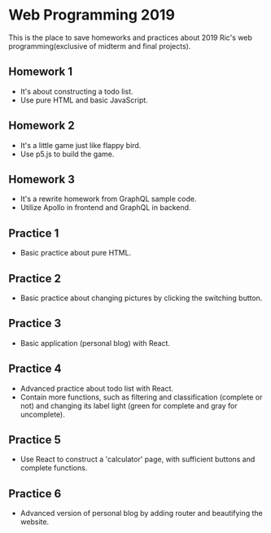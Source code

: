 # Web Programming 2019
This is the place to save homeworks and practices about 2019 Ric's web programming(exclusive of midterm and final projects).  

## Homework 1
* It's about constructing a todo list.  
* Use pure HTML and basic JavaScript.  

## Homework 2
* It's a little game just like flappy bird.  
* Use p5.js to build the game.  

## Homework 3
* It's a rewrite homework from GraphQL sample code.  
* Utilize Apollo in frontend and GraphQL in backend.  

## Practice 1
* Basic practice about pure HTML.  

## Practice 2
* Basic practice about changing pictures by clicking the switching button.  

## Practice 3
* Basic application (personal blog) with React.  

## Practice 4
* Advanced practice about todo list with React.  
* Contain more functions, such as filtering and classification (complete or not) and changing its label light (green for complete and gray for uncomplete).  

## Practice 5
* Use React to construct a 'calculator' page, with sufficient buttons and complete functions.  

## Practice 6
* Advanced version of personal blog by adding router and beautifying the website.
